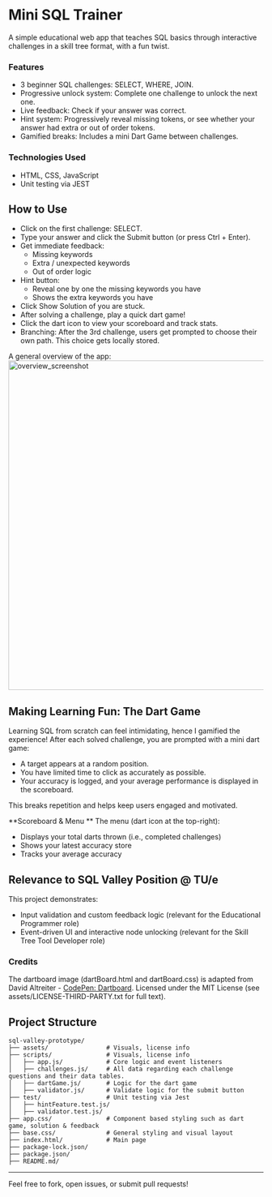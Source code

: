 # Mini SQL Trainer

A simple educational web app that teaches SQL basics through interactive challenges in a skill tree format, with a fun twist.

###  Features
- 3 beginner SQL challenges: SELECT, WHERE, JOIN.
- Progressive unlock system: Complete one challenge to unlock the next one.
- Live feedback: Check if your answer was correct.
- Hint system: Progressively reveal missing tokens, or see whether your answer had extra or out of order tokens.
- Gamified breaks: Includes a mini Dart Game between challenges.

### Technologies Used
- HTML, CSS, JavaScript 
- Unit testing via JEST

## How to Use
- Click on the first challenge: SELECT.
- Type your answer and click the Submit button (or press Ctrl + Enter).
- Get immediate feedback:
  - Missing keywords
  - Extra / unexpected keywords
  - Out of order logic
- Hint button:
  - Reveal one by one the missing keywords you have
  - Shows the extra keywords you have
- Click Show Solution of you are stuck.
- After solving a challenge, play a quick dart game!
- Click the dart icon to view your scoreboard and track stats.
- Branching: After the 3rd challenge, users get prompted to choose their own path. This choice gets locally stored.

A general overview of the app:
</br>
<img width="650" alt="overview_screenshot" src="https://github.com/user-attachments/assets/d137a66f-c867-403c-9e3b-fa7cc875df3b"/>


## Making Learning Fun: The Dart Game

Learning SQL from scratch can feel intimidating, hence I gamified the experience!
After each solved challenge, you are prompted with a mini dart game:
- A target appears at a random position.
- You have limited time to click as accurately as possible.
- Your accuracy is logged, and your average performance is displayed in the scoreboard.

This breaks repetition and helps keep users engaged and motivated.

**Scoreboard & Menu **
The menu (dart icon at the top-right):
- Displays your total darts thrown (i.e., completed challenges)
- Shows your latest accuracy store
- Tracks your average accuracy

## Relevance to SQL Valley Position @ TU/e

This project demonstrates:
- Input validation and custom feedback logic (relevant for the Educational Programmer role)
- Event-driven UI and interactive node unlocking (relevant for the Skill Tree Tool Developer role)

### Credits
The dartboard image (dartBoard.html and dartBoard.css) is adapted from David Altreiter - [CodePen: Dartboard](https://codepen.io/altreiter/pen/XzQeGJ). Licensed under the MIT License (see assets/LICENSE-THIRD-PARTY.txt for full text).

## Project Structure
```
sql-valley-prototype/
├── assets/                # Visuals, license info
├── scripts/               # Visuals, license info
│   ├── app.js/            # Core logic and event listeners
│   ├── challenges.js/     # All data regarding each challenge questions and their data tables.
│   ├── dartGame.js/       # Logic for the dart game
│   ├── validator.js/      # Validate logic for the submit button
├── test/                  # Unit testing via Jest
│   ├── hintFeature.test.js/ 
│   ├── validator.test.js/
├── app.css/               # Component based styling such as dart game, solution & feedback
├── base.css/              # General styling and visual layout
├── index.html/            # Main page
├── package-lock.json/
├── package.json/
├── README.md/
```
---

Feel free to fork, open issues, or submit pull requests!
